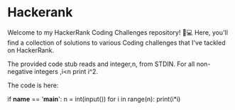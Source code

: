# Hackerank
Welcome to my HackerRank Coding Challenges repository! 🐍💻 Here, you'll find a collection of solutions to various Coding challenges that I've tackled on HackerRank.

The provided code stub reads and integer,n, from STDIN. For all non-negative integers ,i<n print i^2.

The code is here:

if __name__ == '__main__':
    n = int(input())
    for i in range(n):
        print(i*i)
